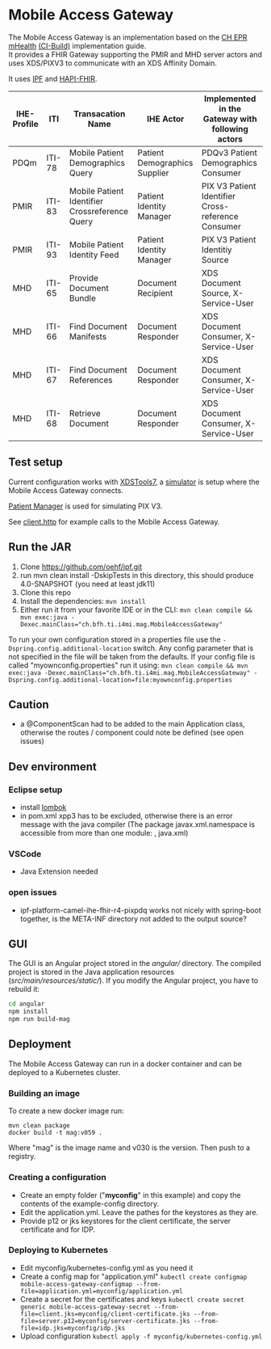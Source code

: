 # Mobile Access Gateway

The Mobile Access Gateway is an implementation based on the [CH EPR mHealth](https://fhir.ch/ig/ch-epr-mhealth/index.html) [(CI-Build)](http://build.fhir.org/ig/ehealthsuisse/ch-epr-mhealth/index.html) implementation guide.  
It provides a FHIR Gateway supporting the PMIR and MHD server actors and uses XDS/PIXV3 to communicate with an XDS Affinity Domain.

It uses [IPF](https://oehf.github.io/ipf/) and [HAPI-FHIR](https://hapifhir.io/).

| IHE-Profile | ITI    | Transacation Name                              | IHE Actor                     | Implemented in the Gateway with following actors   |
| ----------- | ------ | ---------------------------------------------- | ----------------------------- | -------------------------------------------------- |
| PDQm        | ITI-78 | Mobile Patient Demographics Query              | Patient Demographics Supplier | PDQv3 Patient Demographics Consumer                |
| PMIR        | ITI-83 | Mobile Patient Identifier Crossreference Query | Patient Identity Manager      | PIX V3 Patient Identifier Cross-reference Consumer |
| PMIR        | ITI-93 | Mobile Patient Identity Feed                   | Patient Identity Manager      | PIX V3 Patient Identitiy Source                    |
| MHD         | ITI-65 | Provide Document Bundle                        | Document Recipient            | XDS Document Source, X-Service-User                |
| MHD         | ITI-66 | Find Document Manifests                        | Document Responder            | XDS Document Consumer, X-Service-User              |
| MHD         | ITI-67 | Find Document References                       | Document Responder            | XDS Document Consumer, X-Service-User              |
| MHD         | ITI-68 | Retrieve Document                              | Document Responder            | XDS Document Consumer, X-Service-User              |

## Test setup

Current configuration works with [XDSTools7](https://ehealthsuisse.ihe-europe.net/xdstools7/), a [simulator](http://ehealthsuisse.ihe-europe.net:8280/xdstools7/sim/default__ahdis/reg/rb) is setup where the Mobile Access Gateway connects.

[Patient Manager](https://ehealthsuisse.ihe-europe.net/PatientManager/home.seam) is used for simulating PIX V3.

See [client.http](client.http) for example calls to the Mobile Access Gateway.

## Run the JAR

1. Clone https://github.com/oehf/ipf.git
2. run mvn clean install -DskipTests in this directory, this should produce 4.0-SNAPSHOT (you need at least jdk11)
3. Clone this repo
4. Install the dependencies: `mvn install`
5. Either run it from your favorite IDE or in the CLI: `mvn clean compile && mvn exec:java -Dexec.mainClass="ch.bfh.ti.i4mi.mag.MobileAccessGateway"`

To run your own configuration stored in a properties file use the `-Dspring.config.additional-location` switch.
Any config parameter that is not specified in the file will be taken from the defaults.
If your config file is called "myownconfig.properties" run it using:
`mvn clean compile && mvn exec:java -Dexec.mainClass="ch.bfh.ti.i4mi.mag.MobileAccessGateway" -Dspring.config.additional-location=file:myownconfig.properties`

## Caution

- a @ComponentScan had to be added to the main Application class, otherwise the routes / component could note be defined (see open issues)

## Dev environment

### Eclipse setup

- install [lombok](https://projectlombok.org/setup/eclipse)
- in pom.xml xpp3 has to be excluded, otherwise there is an error message with the java compiler (The package javax.xml.namespace is accessible from more than one module: <unnamed>, java.xml)

### VSCode

- Java Extension needed

### open issues

- ipf-platform-camel-ihe-fhir-r4-pixpdq works not nicely with spring-boot together, is the META-INF directory not added to the output source?

## GUI

The GUI is an Angular project stored in the _angular/_ directory. The compiled project is stored in the Java
application resources (_src/main/resources/static/_). If you modify the Angular project, you have to rebuild it:

```bash
cd angular
npm install
npm run build-mag
```

## Deployment

The Mobile Access Gateway can run in a docker container and can be deployed to a Kubernetes cluster.

### Building an image

To create a new docker image run:

```
mvn clean package
docker build -t mag:v059 .
```

Where "mag" is the image name and v030 is the version. Then push to a registry.

### Creating a configuration

- Create an empty folder ("**myconfig**" in this example) and copy the contents of the example-config directory.
- Edit the application.yml. Leave the pathes for the keystores as they are.
- Provide p12 or jks keystores for the client certificate, the server certificate and for IDP.

### Deploying to Kubernetes

- Edit myconfig/kubernetes-config.yml as you need it
- Create a config map for "application.yml"
  `kubectl create configmap mobile-access-gateway-configmap --from-file=application.yml=myconfig/application.yml`
- Create a secret for the certificates and keys
  `kubectl create secret generic mobile-access-gateway-secret --from-file=client.jks=myconfig/client-certificate.jks --from-file=server.p12=myconfig/server-certificate.jks --from-file=idp.jks=myconfig/idp.jks`
- Upload configuration
  `kubectl apply -f myconfig/kubernetes-config.yml`
